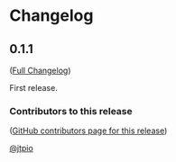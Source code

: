 # Changelog

<!-- <START NEW CHANGELOG ENTRY> -->

## 0.1.1

([Full Changelog](https://github.com/jtpio/jupyterlab-hybrid-kernels/compare/f43db63997b71315397ab85cd52315216f94ea70...e281befd30d6be4f261794b321238c452e6264e4))

First release.

### Contributors to this release

([GitHub contributors page for this release](https://github.com/jtpio/jupyterlab-hybrid-kernels/graphs/contributors?from=2025-03-21&to=2025-03-21&type=c))

[@jtpio](https://github.com/search?q=repo%3Ajtpio%2Fjupyterlab-hybrid-kernels+involves%3Ajtpio+updated%3A2025-03-21..2025-03-21&type=Issues)

<!-- <END NEW CHANGELOG ENTRY> -->
